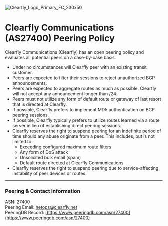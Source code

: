 ![Clearfly_Logo_Primary_FC_230x50](https://github.com/clearfly/peering.as27400.net/assets/241394/d75fa833-5853-4f23-9250-d24376f2add3)

# Clearfly Communications (AS27400) Peering Policy

Clearfly Communications (Clearfly) has an open peering policy and evaluates all potential peers on a case-by-case basis.
- Under no circumstances will Clearfly peer with an existing transit customer.
- Peers are expected to filter their sessions to reject unauthorized BGP announcements.
- Peers are expected to aggregate routes as much as possible. Clearfly will not accept any announcement longer than /24.
- Peers must not utilize any form of default route or gateway of last resort that is directed at Clearfly.
- If possible, Clearfly prefers to implement MD5 authentication on BGP peering sessions.
- If possible, Clearfly typically prefers to utilize routes learned via a route server in lieu of establishing direct peering sessions.
- Clearfly reserves the right to suspend peering for an indefinite period of time should any abuse originate from a peer. This includes, but is not limited to:
  - Exceeding configured maximum route filters
  - Any form of DoS attack
  - Unsolicited bulk email (spam)
  - Default route directed at Clearfly Communications
- Clearfly reserves the right to suspend peering due to service-affecting instability of peer devices or routes

---

### Peering & Contact Information

ASN: 27400  
Peering Email: [netops@clearfly.net](mailto:netops@clearfly.net)  
PeeringDB Record: [https://www.peeringdb.com/asn/27400](https://www.peeringdb.com/asn/27400)
